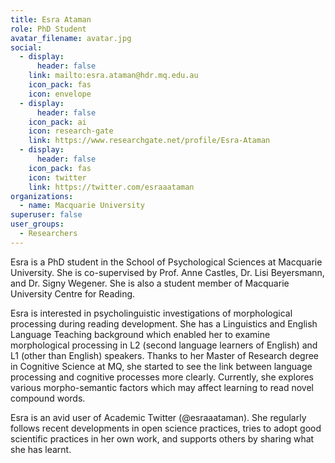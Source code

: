 ```yaml
---
title: Esra Ataman
role: PhD Student
avatar_filename: avatar.jpg
social:
  - display:
      header: false
    link: mailto:esra.ataman@hdr.mq.edu.au
    icon_pack: fas
    icon: envelope
  - display:
      header: false
    icon_pack: ai
    icon: research-gate
    link: https://www.researchgate.net/profile/Esra-Ataman
  - display:
      header: false
    icon_pack: fas
    icon: twitter
    link: https://twitter.com/esraaataman
organizations:
  - name: Macquarie University
superuser: false
user_groups:
  - Researchers
---
```

Esra is a PhD student in the School of Psychological Sciences at Macquarie University. She is co-supervised by Prof. Anne Castles, Dr. Lisi Beyersmann, and Dr. Signy Wegener. She is also a student member of Macquarie University Centre for Reading.

Esra is interested in psycholinguistic investigations of morphological processing during reading development. She has a Linguistics and English Language Teaching background which enabled her to examine morphological processing in L2 (second language learners of English) and L1 (other than English) speakers. Thanks to her Master of Research degree in Cognitive Science at MQ, she started to see the link between language processing and cognitive processes more clearly. Currently, she explores various morpho-semantic factors which may affect learning to read novel compound words.

Esra is an avid user of Academic Twitter (@esraaataman). She regularly follows recent developments in open science practices, tries to adopt good scientific practices in her own work, and supports others by sharing what she has learnt.